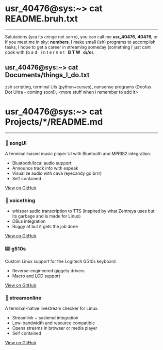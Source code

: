 # usr\_40476@sys:~> cat README.bruh.txt
-------------------------------------

Salutations (yea its cringe not sorry), you can call me **usr\_40476**, **40476**, or if you meet me in sky: **numbers**. I make small (ish) programs to accomplish tasks, I hope to get a career in streaming someday (something I just cant cook with (b a d   i n t e r n e t   **B T W   o\\/o**).

usr\_40476@sys:~> cat Documents/things\_I\_do.txt
-------------------------------------------------

zsh scripting, terminal UIs (python+curses), nonsense programs (Doofus Dot Ultra - coming soon!), &lt;more stuff when i remember to add it&gt;

# usr\_40476@sys:~> cat Projects/\*/README.md
-------------------------------------------

### 🎵 songUI

A terminal-based music player UI with Bluetooth and MPRIS2 integration.

*   Bluetooth/local audio support
*   Announce track info with espeak
*   Visualize audio with cava (eyecandy go brrr)
*   Self contained

[View on GitHub](https://github.com/40476/songUI)

### 💬 voicething

*   whisper audio transcription to TTS (inspired by what Zentreya uses but its garbage and is made for Linux) 
*   DBus integration
*   Buggy af but it gets the job done

[View on GitHub](https://github.com/40476/voicething)

### ⌨️ g510s

Custom Linux support for the Logitech G510s keyboard.

*   Reverse-engineered giggety drivers
*   Macro and LCD support

[View on GitHub](https://github.com/40476/g510s)

### 📡 streamonline

A terminal-native livestream checker for Linux.

*   Streamlink + systemd integration
*   Low-bandwidth and resource compatible
*   Opens streams in browser or media player
*   Self contained

[View on GitHub](https://github.com/40476/streamonline)

